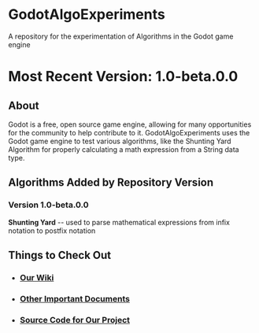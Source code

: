 # GodotAlgoExperiments
A repository for the experimentation of Algorithms in the Godot game engine

# Most Recent Version: 1.0-beta.0.0
## About
Godot is a free, open source game engine, allowing for many opportunities for the community to help contribute to it. GodotAlgoExperiments uses the Godot game engine to test
various algorithms, like the Shunting Yard Algorithm for properly calculating a math expression from a String data type.

## Algorithms Added by Repository Version
### Version 1.0-beta.0.0
**Shunting Yard** -- used to parse mathematical expressions from infix notation to postfix notation

## Things to Check Out
* ### [Our Wiki](https://github.com/Moonyum/GodotAlgoExperiments/wiki)
* ### [Other Important Documents](https://github.com/Moonyum/GodotAlgoExperiments/tree/more-organized-version/docs)
* ### [Source Code for Our Project](https://github.com/Moonyum/GodotAlgoExperiments/tree/more-organized-version/src)

